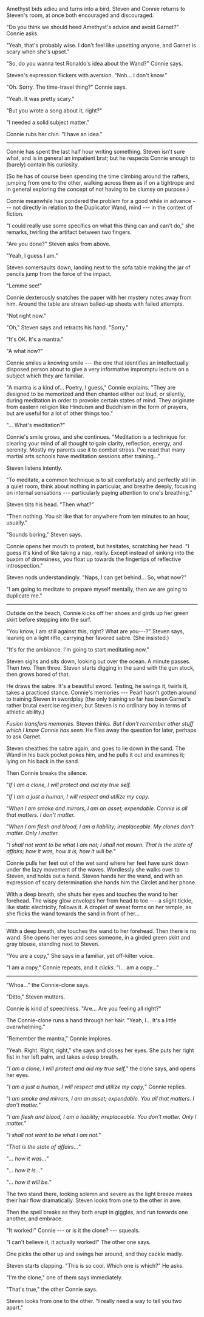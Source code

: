 Amethyst bids adieu and turns into a bird. Steven and Connie returns to
Steven's room, at once both encouraged and discouraged.

"Do you think we should heed Amethyst's advice and avoid Garnet?" Connie
asks.

"Yeah, that's probably wise. I don't feel like upsetting anyone, and
Garnet is scary when she's upset."

"So, do you wanna test Ronaldo's idea about the Wand?" Connie says.

Steven's expression flickers with aversion. "Nnh... I don't know."

"Oh. Sorry. The time-travel thing?" Connie says.

"Yeah. It was pretty scary."

"But you wrote a song about it, right?"

"I needed a solid subject matter."

Connie rubs her chin. "I have an idea."

----

Connie has spent the last half hour writing something. Steven isn't sure
what, and is in general an impatient brat; but he respects Connie enough
to (barely) contain his curiosity.

(So he has of course been spending the time climbing around the rafters,
jumping from one to the other, walking across them as if on a tightrope
and in general exploring the concept of not having to be clumsy on
purpose.)

Connie meanwhile has pondered the problem for a good while in advance ---
not directly in relation to the Duplicator Wand, mind --- in the context
of fiction.

"I could really use some specifics on what this thing can and can't do,"
she remarks, twirling the artifact between two fingers.

"Are you done?" Steven asks from above.

"Yeah, I guess I am."

Steven somersaults down, landing next to the sofa table making the jar of
pencils jump from the force of the impact.

"Lemme see!"

Connie dexterously snatches the paper with her mystery notes away from him.
Around the table are strewn balled-up sheets with failed attempts.

"Not right now."

"Oh," Steven says and retracts his hand. "Sorry."

"It's OK. It's a mantra."

"A what now?"

Connie smiles a knowing smile --- the one that identifies an intellectually
disposed person about to give a very informative impromptu lecture on
a subject which they are familiar.

"A mantra is a kind of...  Poetry, I guess," Connie explains. "They are designed
to be memorized and then chanted either out loud, or silently, during meditation in
order to provoke certain states of mind. They originate from eastern religion
like Hinduism and Buddhism in the form of prayers, but are useful for a lot of
other things too."

"... What's meditation?"

Connie's smile grows, and she continues. "Meditation is a technique for
clearing your mind of all thought to gain clarity,
reflection, energy, and serenity. Mostly my parents use it to combat stress. I've
read that many martial arts schools have meditation sessions after training..."

Steven listens intently.

"To meditate, a common technique is to sit comfortably and perfectly still
in a quiet room, think about nothing in particular, and breathe deeply, focusing
on internal sensations --- particularly paying attention to one's breathing."

Steven tilts his head. "Then what?"

"Then nothing. You sit like that for anywhere from ten minutes to an hour, usually."

"Sounds boring," Steven says.

Connie opens her mouth to protest, but hesitates, scratching her head. "I guess it's
kind of like taking a nap, really. Except instead of sinking into
the buxom of drowsiness, you float up towards the fingertips of reflective
introspection."

Steven nods understandingly. "Naps, I can get behind... So, what now?"

"I am going to meditate to prepare myself mentally, then we are going to
duplicate me."

----

Outside on the beach, Connie kicks off her shoes and girds up her green skirt before
stepping into the surf.

"You know, I am still against this, right? What are you---?" Steven says,
leaning on a light rifle, carrying her favored sabre.  (She insisted.)

"It's for the ambiance. I'm going to start meditating now."

Steven sighs and sits down, looking out over the ocean. A minute passes.
Then two. Then three. Steven starts digging in the sand with the gun stock, then grows
bored of that.

He draws the sabre. It's a beautiful sword. Testing, he swings it, twirls it, takes
a practiced stance. Connie's memories --- Pearl hasn't gotten around to training Steven
in swordplay (the only training so far has been Garnet's rather brutal exercise regimen;
but Steven is no ordinary boy in terms of athletic ability.)

*Fusion transfers memories.* Steven thinks. *But I don't remember other stuff which
I know Connie has seen.* He files away the question for later, perhaps to ask Garnet.

Steven sheathes the sabre again, and goes to lie down in the sand. The Wand in his back
pocket pokes him, and he pulls it out and examines it; lying on his back in the sand.

Then Connie breaks the silence.

"*If I am a clone, I will protect and aid my true self.*

"*If I am a just a human, I will respect and utilize my copy.*

"*When I am smoke and mirrors, I am an asset; expendable.
Connie is all that matters. I don't matter.*

"*When I am flesh and blood, I am a liability; irreplaceable.
My clones don't matter. Only I matter.*

"*I shall not want to be what I am not; I shall not mourn.
That is the state of affairs; how it was, how it is, how it
will be.*"

Connie pulls her feet out of the wet sand where her feet have
sunk down under the lazy movement of the waves. Wordlessly she walks
over to Steven, and holds out a hand. Steven hands her the wand,
and with an expression of scary determination she hands him the Circlet
and her phone.

With a deep breath, she shuts her eyes and touches the wand to her
forehead. The wispy glow envelops her from head to toe --- a slight
tickle, like static electricity, follows it.  A droplet of sweat forms on her temple,
as she flicks the wand towards the sand in front of her...

----

With a deep breath, she touches the wand to her forehead. Then there is no
wand. She opens her eyes and sees someone, in a girded green skirt and gray blouse,
standing next to Steven.

"You are a copy," She says in a familiar, yet off-kilter voice.

"I am a copy," Connie repeats, and it *clicks*. "I... am a copy..."

----

"Whoa..." the Connie-clone says.

"Ditto," Steven mutters.

Connie is kind of speechless. "Are... Are you feeling all right?"

The Connie-clone runs a hand through her hair. "Yeah, I... It's a
little overwhelming."

"Remember the mantra," Connie implores.

"Yeah. Right. Right, right," she says and closes her eyes.
She puts her right fist in her left palm, and takes a deep breath.

"*I am a clone, I will protect and aid my true self,*" the clone says, and opens her eyes.

"*I am a just a human, I will respect and utilize my copy,*" Connie replies.

"*I am smoke and mirrors, I am an asset; expendable.
You all that matters. I don't matter.*"

"*I am flesh and blood, I am a liability; irreplaceable.
You don't matter. Only I matter.*"

"*I shall not want to be what I am not.*"

"*That is the state of affairs...*"

"*... how it was...*"

"*... how it is...*"

"*... how it will be.*"

The two stand there, looking solemn and severe as the light breeze makes their hair
flow dramatically. Steven looks from one to the other in awe.

Then the spell breaks as they both erupt in giggles, and run towards one another,
and embrace.

"It worked!" Connie --- or is it the clone? --- squeals.

"I can't believe it, it actually worked!" The other one says.

One picks the other up and swings her around, and they cackle madly.

Steven starts clapping. "This is so cool. Which one is which?" He asks.

"I'm the clone," one of them says immediately.

"That's true," the other Connie says.

Steven looks from one to the other. "I really need a way to tell you two apart."
